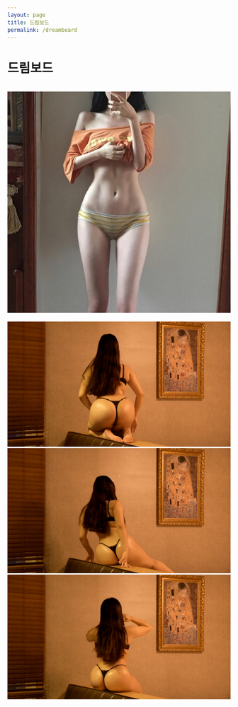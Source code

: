 ```yaml
---
layout: page
title: 드림보드
permalink: /dreamboard
---
```


<h1>드림보드</h1>

<img src="/images/3942.gif" alt="">

<img src="/images/1614388447.jpg" alt="">

<img src="/images/1597108990.gif" alt="">

<img src="/images/7580.gif" alt="">

<img src="/images/580_01.gif" alt="">

<img src="/images/80_02.gif" alt="">
